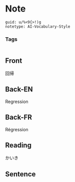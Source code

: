# Note
```
guid: u/%<9{>!)g
notetype: AI-Vocabulary-Style
```

### Tags
```
```

## Front
回帰

## Back-EN
Regression

## Back-FR
Régression

## Reading
かいき

## Sentence

